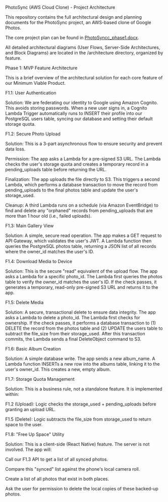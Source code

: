 PhotoSync (AWS Cloud Clone) - Project Architecture

This repository contains the full architectural design and planning documents for the PhotoSync project, an AWS-based clone of Google Photos.

The core project plan can be found in [PhotoSyncc_phase1.docx](<link-to-your-doc-or-just-the-filename>).

All detailed architectural diagrams (User Flows, Server-Side Architectures, and Block Diagrams) are located in the /architecture directory, organized by feature.

Phase 1: MVP Feature Architecture

This is a brief overview of the architectural solution for each core feature of our Minimum Viable Product.

F1.1: User Authentication

Solution: We are federating our identity to Google using Amazon Cognito. This avoids storing passwords. When a new user signs in, a Cognito Lambda Trigger automatically runs to INSERT their profile into our PostgreSQL users table, syncing our database and setting their default storage quota.

F1.2: Secure Photo Upload

Solution: This is a 3-part asynchronous flow to ensure security and prevent data loss.

Permission: The app asks a Lambda for a pre-signed S3 URL. The Lambda checks the user's storage quota and creates a temporary record in a pending_uploads table before returning the URL.

Finalization: The app uploads the file directly to S3. This triggers a second Lambda, which performs a database transaction to move the record from pending_uploads to the final photos table and update the user's storage_used.

Cleanup: A third Lambda runs on a schedule (via Amazon EventBridge) to find and delete any "orphaned" records from pending_uploads that are more than 1 hour old (i.e., failed uploads).

F1.3: Main Gallery View

Solution: A simple, secure read operation. The app makes a GET request to API Gateway, which validates the user's JWT. A Lambda function then queries the PostgreSQL photos table, returning a JSON list of all records where the owner_id matches the user's ID.

F1.4: Download Media to Device

Solution: This is the secure "read" equivalent of the upload flow. The app asks a Lambda for a specific photo_id. The Lambda first queries the photos table to verify the owner_id matches the user's ID. If the check passes, it generates a temporary, read-only pre-signed S3 URL and returns it to the app.

F1.5: Delete Media

Solution: A secure, transactional delete to ensure data integrity. The app asks a Lambda to delete a photo_id. The Lambda first checks for ownership. If the check passes, it performs a database transaction to (1) DELETE the record from the photos table and (2) UPDATE the users table to subtract the file_size from their storage_used. After this transaction commits, the Lambda sends a final DeleteObject command to S3.

F1.6: Basic Album Creation

Solution: A simple database write. The app sends a new album_name. A Lambda function INSERTs a new row into the albums table, linking it to the user's owner_id. This creates a new, empty album.

F1.7: Storage Quota Management

Solution: This is a business rule, not a standalone feature. It is implemented within:

F1.2 (Upload): Logic checks the storage_used + pending_uploads before granting an upload URL.

F1.5 (Delete): Logic subtracts the file_size from storage_used to return space to the user.

F1.8: "Free Up Space" Utility

Solution: This is a client-side (React Native) feature. The server is not involved. The app will:

Call our F1.3 API to get a list of all synced photos.

Compare this "synced" list against the phone's local camera roll.

Create a list of all photos that exist in both places.

Ask the user for permission to delete the local copies of these backed-up photos.
